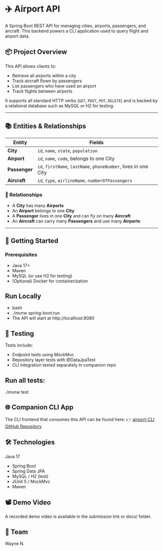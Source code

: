 # ✈️ Airport API

A Spring Boot REST API for managing cities, airports, passengers, and aircraft. This backend powers a CLI application used to query flight and airport data.

## 📦 Project Overview

This API allows clients to:

- Retrieve all airports within a city
- Track aircraft flown by passengers
- List passengers who have used an airport
- Track flights between airports

It supports all standard HTTP verbs (`GET`, `POST`, `PUT`, `DELETE`) and is backed by a relational database such as MySQL or H2 for testing.

---

## 📚 Entities & Relationships

| Entity      | Fields                                                                 |
|-------------|------------------------------------------------------------------------|
| **City**    | `id`, `name`, `state`, `population`                                    |
| **Airport** | `id`, `name`, `code`, belongs to one City                              |
| **Passenger** | `id`, `firstName`, `lastName`, `phoneNumber`, lives in one City     |
| **Aircraft**  | `id`, `type`, `airlineName`, `numberOfPassengers`                    |

### 🔗 Relationships

- A **City** has many **Airports**
- An **Airport** belongs to one **City**
- A **Passenger** lives in one **City** and can fly on many **Aircraft**
- An **Aircraft** can carry many **Passengers** and use many **Airports**

---

## 🚀 Getting Started

### Prerequisites

- Java 17+
- Maven
- MySQL (or use H2 for testing)
- (Optional) Docker for containerization

## Run Locally

 - bash
 - ./mvnw spring-boot:run
 - The API will start at http://localhost:8080

## 🧪 Testing

Tests include:

- Endpoint tests using MockMvc
- Repository layer tests with @DataJpaTest
- CLI integration tested separately in companion repo

## Run all tests:

./mvnw test


## 🌐 Companion CLI App

The CLI frontend that consumes this API can be found here: 👉 [airport-CLI GitHub Repository](https://github.com/WayneJN/Spring-Sprint-1-airport-CLI)

## 🛠 Technologies

Java 17

- Spring Boot
- Spring Data JPA
- MySQL / H2 (test)
- JUnit 5 / MockMvc
- Maven

## 📽️ Demo Video
A recorded demo video is available in the submission link or docs/ folder.

## 👥 Team
Wayne N.

